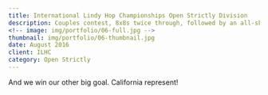 ```yaml
---
title: International Lindy Hop Championships Open Strictly Division 
description: Couples contest, 8x8s twice through, followed by an all-skate.
<!-- image: img/portfolio/06-full.jpg -->
thumbnail: img/portfolio/06-thumbnail.jpg
date: August 2016
client: ILHC
category: Open Strictly
---
```

And we win our other big goal. California represent!